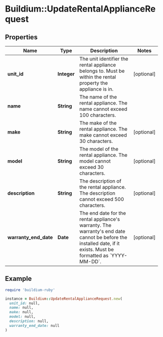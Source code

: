 # Buildium::UpdateRentalApplianceRequest

## Properties

| Name | Type | Description | Notes |
| ---- | ---- | ----------- | ----- |
| **unit_id** | **Integer** | The unit identifier the rental appliance belongs to. Must be within the rental property the appliance is in. | [optional] |
| **name** | **String** | The name of the rental appliance. The name cannot exceed 100 characters. |  |
| **make** | **String** | The make of the rental appliance. The make cannot exceed 30 characters. | [optional] |
| **model** | **String** | The model of the rental appliance. The model cannot exceed 30 characters. | [optional] |
| **description** | **String** | The description of the rental appliance. The description cannot exceed 500 characters. | [optional] |
| **warranty_end_date** | **Date** | The end date for the rental appliance&#39;s warranty. The warranty&#39;s end date cannot be before the installed date, if it exists. Must be formatted as &#x60;YYYY-MM-DD&#x60;. | [optional] |

## Example

```ruby
require 'buildium-ruby'

instance = Buildium::UpdateRentalApplianceRequest.new(
  unit_id: null,
  name: null,
  make: null,
  model: null,
  description: null,
  warranty_end_date: null
)
```

